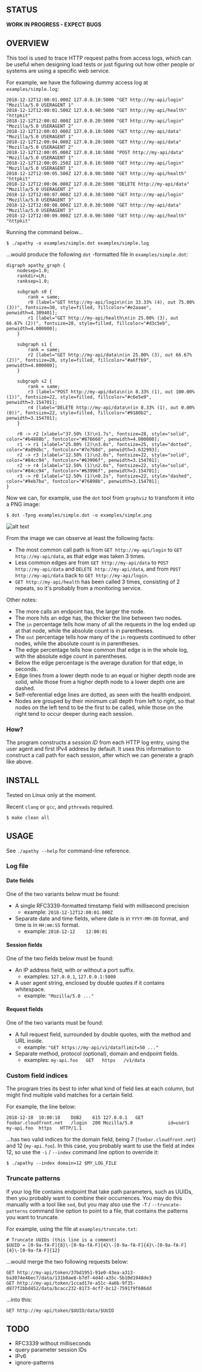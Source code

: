 STATUS
------

**WORK IN PROGRESS - EXPECT BUGS**


OVERVIEW
--------

This tool is used to trace HTTP request paths from access logs,
which can be useful when designing load tests or just figuring out
how other people or systems are using a specific web service.

For example, we have the following dummy access log at `examples/simple.log`:

    2018-12-12T12:00:01.000Z 127.0.0.10:5000 "GET http://my-api/login" "Mozilla/5.0 USERAGENT 1"
    2018-12-12T12:00:01.500Z 127.0.0.90:5000 "GET http://my-api/health" "httpkit"
    2018-12-12T12:00:02.000Z 127.0.0.20:5000 "GET http://my-api/login" "Mozilla/5.0 USERAGENT 2"
    2018-12-12T12:00:03.000Z 127.0.0.10:5000 "GET http://my-api/data" "Mozilla/5.0 USERAGENT 1"
    2018-12-12T12:00:04.000Z 127.0.0.20:5000 "GET http://my-api/data" "Mozilla/5.0 USERAGENT 2"
    2018-12-12T12:00:05.000Z 127.0.0.10:5000 "POST http://my-api/data" "Mozilla/5.0 USERAGENT 1"
    2018-12-12T12:00:05.250Z 127.0.0.10:5000 "GET http://my-api/login" "Mozilla/5.0 USERAGENT 1"
    2018-12-12T12:00:05.500Z 127.0.0.90:5000 "GET http://my-api/health" "httpkit"
    2018-12-12T12:00:06.000Z 127.0.0.20:5000 "DELETE http://my-api/data" "Mozilla/5.0 USERAGENT 2"
    2018-12-12T12:00:07.000Z 127.0.0.30:5000 "GET http://my-api/login" "Mozilla/5.0 USERAGENT 3"
    2018-12-12T12:00:08.000Z 127.0.0.30:5000 "GET http://my-api/data" "Mozilla/5.0 USERAGENT 3"
    2018-12-12T12:00:09.000Z 127.0.0.90:5000 "GET http://my-api/health" "httpkit"

Running the command below...

    $ ./apathy -o examples/simple.dot examples/simple.log

...would produce the following `dot` -formatted file in `examples/simple.dot`:

    digraph apathy_graph {
        nodesep=1.0;
        rankdir=LR;
        ranksep=1.0;
    
        subgraph s0 {
            rank = same;
            r0 [label="GET http://my-api/login\n(in 33.33% (4), out 75.00% (3))", fontsize=30, style=filled, fillcolor="#e2aaae", penwidth=4.309401];
            r1 [label="GET http://my-api/health\n(in 25.00% (3), out 66.67% (2))", fontsize=28, style=filled, fillcolor="#d3c5eb", penwidth=4.000000];
        }
    
        subgraph s1 {
            rank = same;
            r2 [label="GET http://my-api/data\n(in 25.00% (3), out 66.67% (2))", fontsize=28, style=filled, fillcolor="#a6ffb9", penwidth=4.000000];
        }
    
        subgraph s2 {
            rank = same;
            r3 [label="POST http://my-api/data\n(in 8.33% (1), out 100.00% (1))", fontsize=22, style=filled, fillcolor="#c6e5e9", penwidth=3.154701];
            r4 [label="DELETE http://my-api/data\n(in 8.33% (1), out 0.00% (0))", fontsize=22, style=filled, fillcolor="#9180b2", penwidth=3.154701];
        }
    
        r0 -> r2 [xlabel="37.50% (3)\n1.7s", fontsize=28, style="solid", color="#b4888b", fontcolor="#876668", penwidth=4.000000];
        r1 -> r1 [xlabel="25.00% (2)\n3.8s", fontsize=25, style="dotted", color="#a89dbc", fontcolor="#7e768d", penwidth=3.632993];
        r2 -> r3 [xlabel="12.50% (1)\n2.0s", fontsize=22, style="solid", color="#84cc94", fontcolor="#63996f", penwidth=3.154701];
        r2 -> r4 [xlabel="12.50% (1)\n2.0s", fontsize=22, style="solid", color="#84cc94", fontcolor="#63996f", penwidth=3.154701];
        r3 -> r0 [xlabel="12.50% (1)\n0.2s", fontsize=22, style="dashed", color="#9eb7ba", fontcolor="#76898b", penwidth=3.154701];
    }

Now we can, for example, use the `dot` tool from `graphviz`
to transform it into a PNG image:

    $ dot -Tpng examples/simple.dot -o examples/simple.png

![alt text](examples/simple.png)

From the image we can observe at least the following facts:

  * The most common call path is from `GET http://my-api/login` to
    `GET http://my-api/data`, as that edge was taken 3 times.
  * Less common edges are from `GET http://my-api/data` to 
    `POST http://my-api/data` and `DELETE http://my-api/data`,
    and from `POST http://my-api/data` back to `GET http://my-api/login`.
  * `GET http://my-api/health` has been called 3 times, consisting of 2
    repeats, so it's probably from a monitoring service.

Other notes:

  * The more calls an endpoint has, the larger the node.
  * The more hits an edge has, the thicker the line between two nodes.
  * The `in` percentage tells how many of all the requests in the log
    ended up at that node, while the absolute count is in parentheses.
  * The `out` percentage tells how many of the `in` requests continued
    to other nodes, while the absolute count is in parentheses.
  * The edge percentage tells how common that edge is in the whole
    log, with the absolute edge count in parentheses.
  * Below the edge percentage is the average duration for that edge,
    in seconds.
  * Edge lines from a lower depth node to an equal or higher depth node
    are solid, while those from a higher depth node to a lower depth one
    are dashed.
  * Self-referential edge lines are dotted, as seen with the health endpoint.
  * Nodes are grouped by their minimum call depth from left to right,
    so that nodes on the left tend to be the first to be called, while
    those on the right tend to occur deeper during each session.

### How?

The program constructs a *session ID* from each HTTP log entry,
using the user agent and first IPv4 address by default. It uses
this information to construct a call path for each session, after
which we can generate a graph like above.


INSTALL
-------

Tested on Linux only at the moment.

Recent `clang` or `gcc`, and `pthreads` required.

    $ make clean all


USAGE
-----

See `./apathy --help` for command-line reference.

### Log file

#### Date fields

One of the two variants below must be found:

  * A single RFC3339-formatted timstamp field with millisecond precision
    - example: `2018-12-12T12:00:01.000Z`
  * Separate date and time fields, where date is in `YYYY-MM-DD` format,
    and time is in `HH:mm:SS` format.
    - example: `2018-12-12    12:00:01`

#### Session fields

One of the two fields below must be found:

  * An IP address field, with or without a port suffix.
    - examples: `127.0.0.1`, `127.0.0.1:5000`
  * A user agent string, enclosed by double quotes if it contains whitespace.
    - example: `"Mozilla/5.0 ..."`

#### Request fields

One of the two variants must be found:

  * A full request field, surrounded by double quotes, with the method and URL inside.
    - example: `"GET https://my-api/v1/data?limit=50 ..."`
  * Separate method, protocol (optional), domain and endpoint fields.
    - examples: `my-api.foo   GET   https   /v1/data`

### Custom field indices

The program tries its best to infer what kind of field lies at each column,
but might find multiple valid matches for a certain field.

For example, the line below:

    2018-12-10  10:00:10    DUB2    615 127.0.0.1   GET foobar.cloudfront.net   /login  200 Mozilla/5.0             id=user1    my-api.foo  https   HTTP/1.1

...has two valid indices for the domain field, being 7 (`foobar.cloudfront.net`)
and 12 (`my-api.foo`). In this case, you probably want to use the field
at index 12, so use the `-i` / `--index` command line option to override
it:

    $ ./apathy --index domain=12 $MY_LOG_FILE

### Truncate patterns

If your log file contains endpoint that take path parameters, such as
UUIDs, then you probably want to combine their occurrences. You may do
this manually with a tool like `sed`,
but you may also use the `-T` / `--truncate-patterns` command line option
to point to a file, that contains the patterns you want to truncate.

For example, using the file at `examples/truncate.txt`:

    # Truncate UUIDs (this line is a comment)
    $UUID = [0-9a-fA-F]{8}\-[0-9a-fA-F]{4}\-[0-9a-fA-F]{4}\-[0-9a-fA-F]{4}\-[0-9a-fA-F]{12}

...would merge the two following requests below:

    GET http://my-api/token/37bd1951-91e0-43ea-a313-ba3074e46ec7/data/131b0ae8-b7df-4d4d-a35c-5b10d1948de3
    GET http://my-api/token/1ccad17e-a51c-4a6b-9f35-d877f2bbd452/data/bcacc232-8173-4cf7-bc12-7591f9f686dd

...into this:

    GET http://my-api/token/$UUID/data/$UUID


TODO
----

  * RFC3339 without milliseconds
  * query parameter session IDs
  * IPv6
  * ignore-patterns
